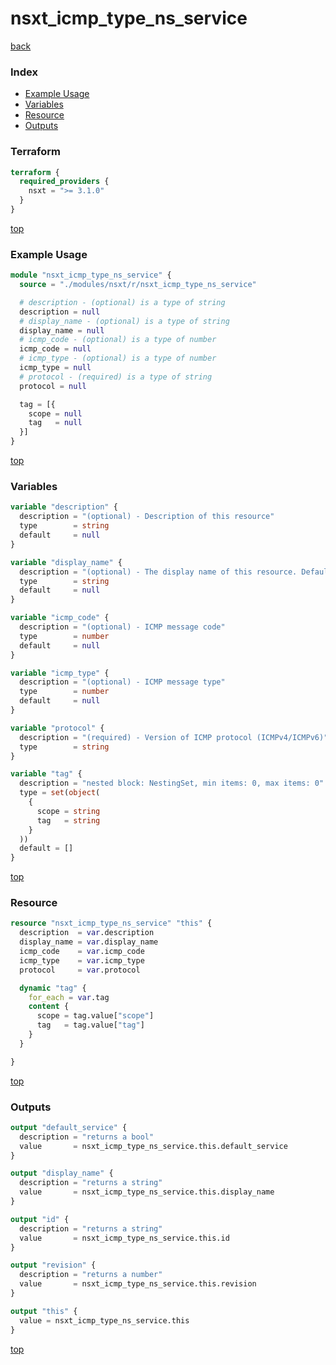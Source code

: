 # nsxt_icmp_type_ns_service

[back](../nsxt.md)

### Index

- [Example Usage](#example-usage)
- [Variables](#variables)
- [Resource](#resource)
- [Outputs](#outputs)

### Terraform

```terraform
terraform {
  required_providers {
    nsxt = ">= 3.1.0"
  }
}
```

[top](#index)

### Example Usage

```terraform
module "nsxt_icmp_type_ns_service" {
  source = "./modules/nsxt/r/nsxt_icmp_type_ns_service"

  # description - (optional) is a type of string
  description = null
  # display_name - (optional) is a type of string
  display_name = null
  # icmp_code - (optional) is a type of number
  icmp_code = null
  # icmp_type - (optional) is a type of number
  icmp_type = null
  # protocol - (required) is a type of string
  protocol = null

  tag = [{
    scope = null
    tag   = null
  }]
}
```

[top](#index)

### Variables

```terraform
variable "description" {
  description = "(optional) - Description of this resource"
  type        = string
  default     = null
}

variable "display_name" {
  description = "(optional) - The display name of this resource. Defaults to ID if not set"
  type        = string
  default     = null
}

variable "icmp_code" {
  description = "(optional) - ICMP message code"
  type        = number
  default     = null
}

variable "icmp_type" {
  description = "(optional) - ICMP message type"
  type        = number
  default     = null
}

variable "protocol" {
  description = "(required) - Version of ICMP protocol (ICMPv4/ICMPv6)"
  type        = string
}

variable "tag" {
  description = "nested block: NestingSet, min items: 0, max items: 0"
  type = set(object(
    {
      scope = string
      tag   = string
    }
  ))
  default = []
}
```

[top](#index)

### Resource

```terraform
resource "nsxt_icmp_type_ns_service" "this" {
  description  = var.description
  display_name = var.display_name
  icmp_code    = var.icmp_code
  icmp_type    = var.icmp_type
  protocol     = var.protocol

  dynamic "tag" {
    for_each = var.tag
    content {
      scope = tag.value["scope"]
      tag   = tag.value["tag"]
    }
  }

}
```

[top](#index)

### Outputs

```terraform
output "default_service" {
  description = "returns a bool"
  value       = nsxt_icmp_type_ns_service.this.default_service
}

output "display_name" {
  description = "returns a string"
  value       = nsxt_icmp_type_ns_service.this.display_name
}

output "id" {
  description = "returns a string"
  value       = nsxt_icmp_type_ns_service.this.id
}

output "revision" {
  description = "returns a number"
  value       = nsxt_icmp_type_ns_service.this.revision
}

output "this" {
  value = nsxt_icmp_type_ns_service.this
}
```

[top](#index)